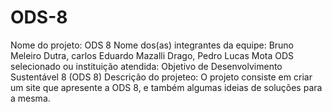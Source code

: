 # ODS-8
Nome do projeto: ODS 8
Nome dos(as) integrantes da equipe: Bruno Meleiro Dutra, carlos Eduardo Mazalli Drago, Pedro Lucas Mota
ODS selecionado ou instituição atendida: Objetivo de Desenvolvimento Sustentável 8 (ODS 8)
Descrição do projeteo: O projeto consiste em criar um site que apresente a ODS 8, e  também algumas ideias de soluções para a mesma. 
